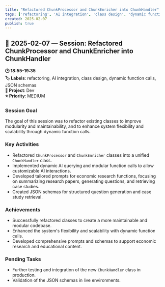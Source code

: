 ```yaml
---
title: "Refactored ChunkProcessor and ChunkEnricher into ChunkHandler"
tags: ['refactoring', 'AI integration', 'class design', 'dynamic function calls', 'JSON schemas']
created: 2025-02-07
publish: true
---
```


## 📅 2025-02-07 — Session: Refactored ChunkProcessor and ChunkEnricher into ChunkHandler

**🕒 18:55–19:35**  
**🏷️ Labels**: refactoring, AI integration, class design, dynamic function calls, JSON schemas  
**📂 Project**: Dev  
**⭐ Priority**: MEDIUM  


### Session Goal
The goal of this session was to refactor existing classes to improve modularity and maintainability, and to enhance system flexibility and scalability through dynamic function calls.

### Key Activities
- Refactored `ChunkProcessor` and `ChunkEnricher` classes into a unified `ChunkHandler` class.
- Implemented dynamic AI querying and modular function calls to allow customizable AI interactions.
- Developed tailored prompts for economic research functions, focusing on summarizing research papers, generating questions, and retrieving case studies.
- Created JSON schemas for structured question generation and case study retrieval.

### Achievements
- Successfully refactored classes to create a more maintainable and modular codebase.
- Enhanced the system's flexibility and scalability with dynamic function calls.
- Developed comprehensive prompts and schemas to support economic research and educational content.

### Pending Tasks
- Further testing and integration of the new `ChunkHandler` class in production.
- Validation of the JSON schemas in live environments.
